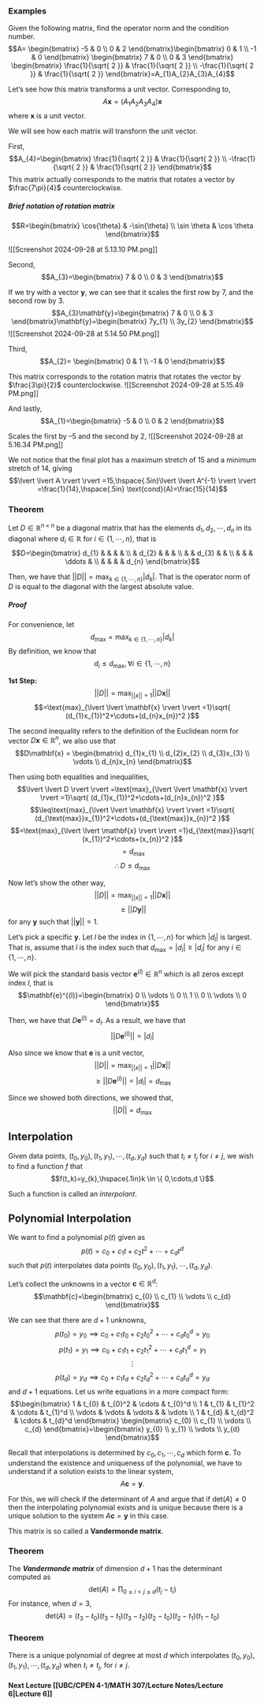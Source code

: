 ### Examples
Given the following matrix, find the operator norm and the condition number.
$$A= \begin{bmatrix}
-5 & 0  \\
0 & 2
\end{bmatrix}\begin{bmatrix}
0 & 1  \\
-1 & 0 
\end{bmatrix}
\begin{bmatrix}
 7 & 0  \\
0  & 3
\end{bmatrix}
\begin{bmatrix}
\frac{1}{\sqrt{ 2 }}  & \frac{1}{\sqrt{ 2 }} \\
-\frac{1}{\sqrt{ 2 }} & \frac{1}{\sqrt{ 2 }}
\end{bmatrix}=A_{1}A_{2}A_{3}A_{4}$$

Let’s see how this matrix transforms a unit vector. Corresponding to,
$$A\mathbf{x} = (A_{1}A_{2}A_{3}A_{4})\mathbf{x}$$
where $\mathbf{x}$ is a unit vector. 

We will see how each matrix will transform the unit vector.

First,
$$A_{4}=\begin{bmatrix}
\frac{1}{\sqrt{ 2 }}  & \frac{1}{\sqrt{ 2 }} \\
-\frac{1}{\sqrt{ 2 }} & \frac{1}{\sqrt{ 2 }}
\end{bmatrix}$$
This matrix actually corresponds to the matrix that rotates a vector by $\frac{7\pi}{4}$ counterclockwise.

##### Brief notation of rotation matrix
$$R=\begin{bmatrix}
\cos{\theta} & -\sin{\theta} \\
\sin \theta & \cos \theta 
\end{bmatrix}$$

![[Screenshot 2024-09-28 at 5.13.10 PM.png]]

Second,
$$A_{3}=\begin{bmatrix}
 7 & 0  \\
0  & 3
\end{bmatrix}$$

If we try with a vector $\mathbf{y}$, we can see that it scales the first row by 7, and the second row by 3.
$$A_{3}\mathbf{y}=\begin{bmatrix}
 7 & 0  \\
0  & 3
\end{bmatrix}\mathbf{y}=\begin{bmatrix}
7y_{1} \\
3y_{2}
\end{bmatrix}$$
![[Screenshot 2024-09-28 at 5.14.50 PM.png]]

Third,
$$A_{2}= \begin{bmatrix}
0 & 1  \\
-1 & 0 
\end{bmatrix}$$

This matrix corresponds to the rotation matrix that rotates the vector by $\frac{3\pi}{2}$ counterclockwise.
![[Screenshot 2024-09-28 at 5.15.49 PM.png]]

And lastly,
$$A_{1}=\begin{bmatrix}
-5 & 0 \\
0 & 2
\end{bmatrix}$$

Scales the first by –5 and the second by 2,
![[Screenshot 2024-09-28 at 5.16.34 PM.png]]


We not notice that the final plot has a maximum stretch of 15 and a minimum stretch of 14, giving
$$\lvert \lvert A \rvert  \rvert =15,\hspace{.5in}\lvert \lvert A^{-1} \rvert \rvert =\frac{1}{14},\hspace{.5in} \text{cond}(A)=\frac{15}{14}$$

### Theorem
Let $D \in \mathbb{R}^{n\times n}$ be a diagonal matrix that has the elements $d_{1},d_{2},\cdots,d_{n}$ in its diagonal where $d_{i}\in\mathbb{R}$ for $i \in \{1,\cdots,n\}$, that is
$$D=\begin{bmatrix}
d_{1} &  &  &  &  \\
 & d_{2} &  &  &  \\
 &  & d_{3} &  &  \\
 &  &  & \ddots &  \\
 &  &  &  & d_{n}
\end{bmatrix}$$

Then, we have that $\lvert \lvert D \rvert \rvert = \text{max}_{k\in\{1,\cdots,n\}}\lvert d_k \rvert$. That is the operator norm of $D$ is equal to the diagonal with the largest absolute value.

##### Proof
For convenience, let
$$d_{\text{max}}=\text{max}_{k\in \{1,\cdots,n\}}\lvert d_{k} \rvert$$
By definition, we know that
$$d_{i}\leq d_{\text{max}},\forall i \in\{1,\cdots,n\}$$

**1st Step:**
$$\lvert \lvert D \rvert  \rvert = \text{max}_{\lvert \lvert x \rvert  \rvert =1}\lvert \lvert D\mathbf{x} \rvert  \rvert  $$
$$=\text{max}_{\lvert \lvert \mathbf{x} \rvert  \rvert =1}\sqrt{ (d_{1}x_{1})^2+\cdots+(d_{n}x_{n})^2 }$$

The second inequality refers to the definition of the Euclidean norm for vector $D\mathbf{x}\in \mathbb{R}^n$, we also use that 
$$D\mathbf{x} = \begin{bmatrix}
d_{1}x_{1} \\
d_{2}x_{2} \\
d_{3}x_{3} \\
\vdots \\
d_{n}x_{n}
\end{bmatrix}$$

Then using both equalities and inequalities,
$$\lvert \lvert D \rvert  \rvert =\text{max}_{\lvert \lvert \mathbf{x} \rvert  \rvert =1}\sqrt{ (d_{1}x_{1})^2+\cdots+(d_{n}x_{n})^2 }$$
$$\leq\text{max}_{\lvert \lvert \mathbf{x} \rvert  \rvert =1}\sqrt{ (d_{\text{max}}x_{1})^2+\cdots+(d_{\text{max}}x_{n})^2 }$$
$$=\text{max}_{\lvert \lvert \mathbf{x} \rvert  \rvert =1}d_{\text{max}}\sqrt{ (x_{1})^2+\cdots+(x_{n})^2 }$$
$$=d_{\text{max}}$$
$$\therefore D \leq d_{\text{max}}$$

Now let’s show the other way,
$$\lvert \lvert D \rvert  \rvert = \text{max}_{\lvert \lvert x \rvert  \rvert =1}\lvert \lvert D\mathbf{x} \rvert  \rvert  $$
$$\geq \lvert \lvert D\mathbf{y} \rvert  \rvert $$
for any $\mathbf{y}$ such that $\lvert \lvert \mathbf{y} \rvert \rvert =1$.

Let’s pick a specific $\mathbf{y}$. Let $l$ be the index in $\{1,\cdots,n\}$ for which $\lvert d_{l} \rvert$ is largest. That is, assume that $l$ is the index such that $d_{\text{max}}=\lvert d_{l} \rvert\geq \lvert d_{i} \rvert$ for any $i \in\{1,\cdots,n\}$.

We will pick the standard basis vector $\mathbf{e}^{(l)}\in \mathbb{R}^n$ which is all zeros except index $l$, that is
$$\mathbf{e}^{(l)}=\begin{bmatrix}
0 \\
\vdots \\
0 \\
1 \\
0 \\
\vdots \\
0
\end{bmatrix}$$

Then, we have that $D\mathbf{e}^{(l)}=d_{l}$. As a result, we have that
$$\lvert \lvert D\mathbf{e}^{(l)} \rvert  \rvert =\lvert d_{l} \rvert $$

Also since we know that $\mathbf{e}$ is a unit vector,
$$\lvert \lvert D  \rvert  \rvert =\text{max}_{\lvert \lvert x \rvert  \rvert  =1}\lvert \lvert D\mathbf{x} \rvert  \rvert $$
$$\geq \lvert \lvert D\mathbf{e}^{(l)} \rvert  \rvert =\lvert d_{l} \rvert =d_{\text{max}}$$

Since we showed both directions, we showed that,
$$\lvert \lvert D \rvert  \rvert =d_{\text{max}}$$

## Interpolation
Given data points, $(t_{0},y_{0}),(t_{1},y_{1}),\cdots,(t_{d},y_{d})$ such that $t_{i}\neq t_{j}$ for $i\neq j$, we wish to find a function $f$ that 
$$f(t_k)=y_{k},\hspace{.1in}k \in \{ 0,\cdots,d \}$$

Such a function is called an *interpolant*.

## Polynomial Interpolation
We want to find a polynomial $p(t)$ given as 
$$p(t) = c_{0}+c_{1}t+c_{2}t^2 + \cdots +c_{d}t^d$$
such that $p(t)$ interpolates data points $(t_{0},y_{0}),(t_{1},y_{1}),\cdots,(t_{d},y_{d})$.

Let’s collect the unknowns in a vector $\mathbf{c}\in \mathbb{R}^d$:
$$\mathbf{c}=\begin{bmatrix}
c_{0}  \\
c_{1} \\
\vdots \\
c_{d}
\end{bmatrix}$$

We can see that there are $d+1$ unknowns, 
$$p(t_{0})=y_{0}\implies c_{0}+c_{1}t_{0}+c_{2}t_{0}^2+\cdots+c_{d}t_{0}^d=y_{0}$$
$$p(t_{1})=y_{1}\implies c_{0}+c_{1}t_{1}+c_{2}t_{1}^2+\cdots+c_{d}t_{1}^d=y_{1}$$
$$\vdots$$
$$p(t_{d})=y_{d}\implies c_{0}+c_{1}t_{d}+c_{2}t_{d}^2+\cdots+c_{d}t_{d}^d=y_{d}$$
and $d+1$ equations. Let us write equations in a more compact form:
$$\begin{bmatrix}
1 & t_{0} & t_{0}^2 & \cdots & t_{0}^d \\
1 & t_{1} & t_{1}^2 & \cdots & t_{1}^d \\
\vdots & \vdots & \vdots &  & \vdots \\
1 & t_{d} & t_{d}^2 & \cdots & t_{d}^d
\end{bmatrix}
\begin{bmatrix}
c_{0}  \\
c_{1} \\
\vdots \\
c_{d}
\end{bmatrix}=\begin{bmatrix}
y_{0}  \\
y_{1} \\
\vdots \\
y_{d}
\end{bmatrix}$$

Recall that interpolations is determined by $c_{0},c_{1},\cdots,c_{d}$ which form $\mathbf{c}$. To understand the existence and uniqueness of the polynomial, we have to understand if a solution exists to the linear system,
$$A\mathbf{c}=\mathbf{y}.$$

For this, we will check if the determinant of $A$ and argue that if $\text{det}(A) \neq 0$ then the interpolating polynomial exists and is unique because there is a unique solution to the system $A\mathbf{c}=\mathbf{y}$ in this case. 

This matrix is so called a **Vandermonde matrix**.

### Theorem
The ***Vandermonde matrix*** of dimension $d+1$ has the determinant computed as
$$\text{det}(A) = \prod_{0 \leq i < j \leq d}(t_{j}-t_{i})$$
For instance, when $d=3$,
$$\text{det}(A) = (t_{3}-t_{0})(t_{3}-t_{1})(t_{3}-t_{2})(t_{2}-t_{0})(t_{2}-t_{1})(t_{1}-t_{0})$$

### Theorem
There is a unique polynomial of degree at most $d$ which interpolates $(t_{0},y_{0}),(t_{1},y_{1}),\cdots,(t_{d},y_{d})$ when $t_{i}\neq t_{j}$, for $i \neq j$.


#### Next Lecture [[UBC/CPEN 4-1/MATH 307/Lecture Notes/Lecture 6|Lecture 6]]